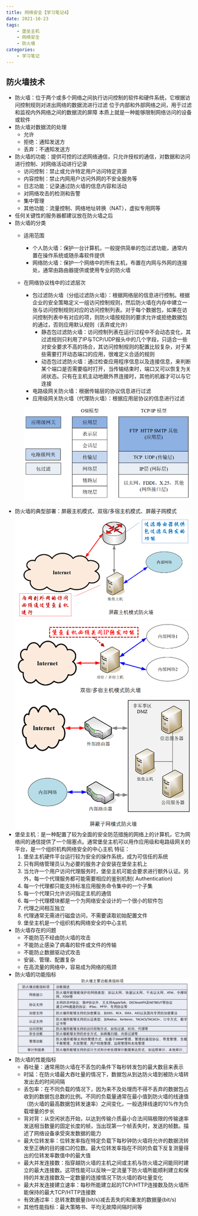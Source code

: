 ```yaml
---
title: 网络安全【学习笔记4】
date: 2021-10-23
tags: 
    - 堡垒主机 
    - 网络安全 
    - 防火墙
categories: 
    - 学习笔记
---
```


## 防火墙技术

-   防火墙：位于两个或多个网络之间执行访问控制的软件和硬件系统，它根据访问控制规则对进出网络的数据流进行过滤 位于内部和外部网络之间，用于过滤和监视内外网络之间的数据流的屏障 本质上就是一种能够限制网络访问的设备或软件
-   防火墙对数据流的处理
    -   允许
    -   拒绝：通知发送方
    -   丢弃：不通知发送方
-   防火墙的功能：提供可控的过滤网络通信，只允许授权的通信，对数据和访问进行控制、对网络活动进行记录
    -   访问控制：禁止或允许特定用户访问特定资源
    -   内容控制：禁止内网用户访问外网的不安全服务等
    -   日志功能：记录通过防火墙的信息内容和活动
    -   对网络攻击的检测和告警
    -   集中管理
    -   其他功能：流量控制、网络地址转换（NAT），虚拟专用网等
-   任何关键性的服务器都建议放在防火墙之后
-   防火墙的分类
    -   适用范围
        -   个人防火墙：保护一台计算机，一般提供简单的包过滤功能，通常内置在操作系统或随杀毒软件提供
        -   网络防火墙：保护一个网络中的所有主机，布置在内网与外网的连接处，通常由路由器提供或使用专业的防火墙
    -   在网络协议栈中的过滤层次
        
        -   包过滤防火墙（分组过滤防火墙）：根据网络层的信息进行控制。根据企业的安全策略定义一组访问控制规则，然后防火墙在内存中建立一张与访问控制规则对应的访问控制列表。对于每个数据包，如果在访问控制列表中有对应的项，则防火墙按规则的要求允许或拒绝数据包的通过，否则应用默认规则（丢弃或允许）
            -   静态包过滤防火墙：访问控制列表在运行过程中不会动态变化，其过滤规则只利用了IP与TCP/UDP报头中的几个字段，只适合一些对安全要求不高的场合，其访问控制规则的配置比较复杂，对于某些需要打开动态端口的应用，很难定义合适的规则
            -   动态包过滤防火墙：通过检查应用程序信息以及连接信息，来判断某个端口是否需要临时打开，当传输结束时，端口又可以恢复为关闭状态。只有在主机主动地跟外界连接时，其他的机器才可以与它连接
        -   电路级网关防火墙：根据传输层的协议信息进行过滤
        -   应用级网关防火墙（代理防火墙）：根据应用层协议的信息进行过滤
        
        ![](./img/OSI-TCPIP.png)
-   防火墙的典型部署：屏蔽主机模式、双宿/多宿主机模式、屏蔽子网模式 ![](./img/mask.png) ![](./img/single.png) ![](./img/masknet.png)
-   堡垒主机：是一种配置了较为全面的安全防范措施的网络上的计算机，它为网络间的通信提供了一个阻塞点。通常堡垒主机可以用作应用级和电路级网关的平台，是一个组织机构网络安全的中心主机 特征：
    1.  堡垒主机硬件平台运行较为安全的操作系统，成为可信任的系统
    2.  只有网络管理员认为必要的服务才会安装在堡垒主机上
    3.  当允许一个用户访问代理服务时，堡垒主机可能会要求进行额外认证。另外，每一个代理服务都可能需要相应的鉴别机制( Authentication)
    4.  每一个代理都只能支持标准应用服务命令集中的一个子集
    5.  每一个代理只允许访问指定主机的通信
    6.  每一个代理模块都是一个为网络安全设计的一个很小的软件包
    7.  代理之间相互独立
    8.  代理通常无需进行磁盘访问，不需要读取初始配置文件
    9.  堡垒主机是一个组织机构网络安全的中心主机
-   防火墙存在的问题
    -   不能防范不经由防火墙的攻击
    -   不能防止感染了病毒的软件或文件的传输
    -   不能防止数据驱动式攻击
    -   安装、管理、配置复杂
    -   在高流量的网络中，容易成为网络的瓶颈
-   防火墙的功能指标 ![](./img/firewall.png)
-   防火墙的性能指标
    -   吞吐量：通常用防火墙在不丢包的条件下每秒转发包的最大数目来表示
    -   时延：在防火墙最大吞吐量的情况下，数据包从到达防火墙到被防火墙转发出去的时间间隔
    -   丢包率：在不同负载的情况下，因为来不及处理而不得不丢弃的数据包占收到的数据包总数的比例。不同的负载量通常在最小值到防火墙的线速值（防火墙的最高数据包转发速率）之间变化，一般选择线速的10%作为负载增量的步长
    -   背对背：从空闲状态开始，以达到传输介质最小合法间隔极限的传输速率发送相当数量的固定长度的帧，当出现第一个帧丢失时，发送的帧数。描述了网络设备承受突发数据的能力
    -   最大位转发率：位转发率指在特定负载下每秒钟防火墙将允许的数据流转发至正确的目的接口的位数。最大位转发率指在不同的负载下反复测量得出的位转发率数值中的最大值
    -   最大并发连接数：指穿越防火墙的主机之间或主机与防火墙之间能同时建立的最大连接数。这项性能可以反映一定流量下防火墙所能顺利建立和保持的并发连接数及一定数量的连接情况下防火墙的吞吐量变化
    -   最大并发连接建立速率：每秒所能建立起的TCP/HTTP连接数及防火墙所能保持的最大TCP/HTTP连接数
    -   有效通过率：总转发数据量(bit/s)减去丢失的和重发的数据量(bit/s)
    -   其他性能指标：最大策略书、平均无故障间隔时间等